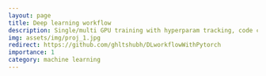 ```yaml
---
layout: page
title: Deep learning workflow
description: Single/multi GPU training with hyperparam tracking, code checkpoint and model saving.
img: assets/img/proj_1.jpg
redirect: https://github.com/ghltshubh/DLworkflowWithPytorch
importance: 1
category: machine learning
---
```

